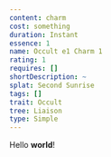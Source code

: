 ```yaml
---
content: charm
cost: something
duration: Instant
essence: 1
name: Occult e1 Charm 1
rating: 1
requires: []
shortDescription: ~
splat: Second Sunrise
tags: []
trait: Occult
tree: Liaison
type: Simple
---
```


Hello **world**!
